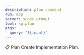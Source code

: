 ```yaml
---
description: plan command
run: mcp
server: super-prompt
tool: sp.plan
args:
  query: "${input}"
---
```


📋 Plan
Create Implementation Plan.
